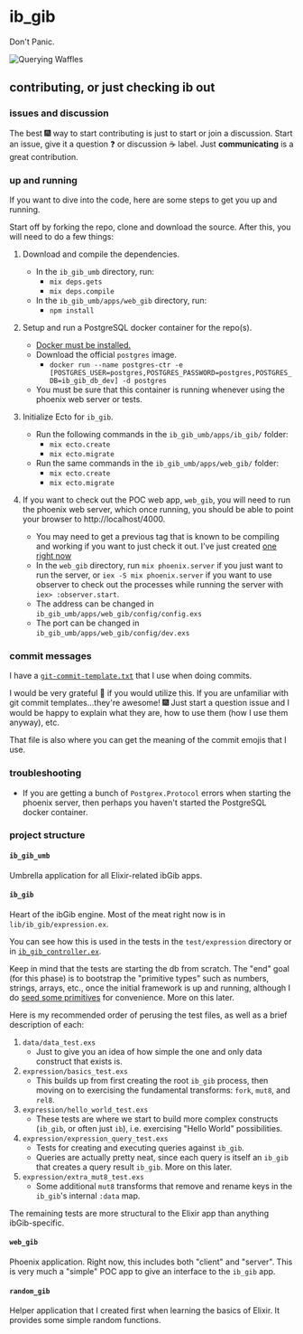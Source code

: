 # ib_gib

Don't Panic.

![Querying Waffles](/images/animated/2016-10-31-query-waffle.gif)

## contributing, or just checking ib out

### issues and discussion

The best :fireworks: way to start contributing is just to start or join a
discussion. Start an issue, give it a question :question: or discussion :coffee:
label. Just **communicating** is a great contribution.

### up and running

If you want to dive into the code, here are some steps to get you up and
running.

Start off by forking the repo, clone and download the source. After this, you
will need to do a few things:  

1. Download and compile the dependencies.  
   * In the `ib_gib_umb` directory, run:
     * `mix deps.gets`
     * `mix deps.compile`  
   * In the `ib_gib_umb/apps/web_gib` directory, run:
     * `npm install`
2. Setup and run a PostgreSQL docker container for the repo(s).
   * [Docker must be installed.](https://docs.docker.com/engine/installation/)
   * Download the official `postgres` image.
     * `docker run --name postgres-ctr -e [POSTGRES_USER=postgres,POSTGRES_PASSWORD=postgres,POSTGRES_DB=ib_gib_db_dev] -d postgres`
   * You must be sure that this container is running whenever using the phoenix
     web server or tests.
3. Initialize Ecto for `ib_gib`.
   * Run the following commands in the `ib_gib_umb/apps/ib_gib/` folder:
     * `mix ecto.create`
     * `mix ecto.migrate`
   * Run the same commands in the `ib_gib_umb/apps/web_gib/` folder:
     * `mix ecto.create`
     * `mix ecto.migrate`

4. If you want to check out the POC web app, `web_gib`, you will need to run
   the phoenix web server, which once running, you should be able to point your browser to http://localhost/4000.
   * You may need to get a previous tag that is known to be compiling and
     working if you want to just check it out. I've just created
     [one right now](https://github.com/ibgib/ibgib/tree/tag-abstract-02-teething)
   * In the `web_gib` directory, run `mix phoenix.server` if you just want to
     run the server, or `iex -S mix phoenix.server` if you want to use observer
     to check out the processes while running the server with
     `iex> :observer.start`.
   * The address can be changed in `ib_gib_umb/apps/web_gib/config/config.exs`
   * The port can be changed in `ib_gib_umb/apps/web_gib/config/dev.exs`

### commit messages

I have a [`git-commit-template.txt`](https://github.com/ibgib/ibgib/blob/master/git-commit-template.txt) that I use when doing commits.

I would be very grateful :pray: if you would utilize this. If you are unfamiliar with
git commit templates...they're awesome! :fireworks: Just start a question issue
and I would be happy to explain what they are, how to use them (how I use
them anyway), etc.

That file is also where you can get the meaning of the commit emojis that I use.

### troubleshooting

* If you are getting a bunch of `Postgrex.Protocol` errors when starting the
  phoenix server, then perhaps you haven't started the PostgreSQL docker
  container.

### project structure

#### `ib_gib_umb`
Umbrella application for all Elixir-related ibGib apps.

#### `ib_gib`
Heart of the ibGib engine. Most of the meat right now is in
`lib/ib_gib/expression.ex`.

You can see how this is used in the tests in the `test/expression` directory
or in [`ib_gib_controller.ex`](https://github.com/ibgib/ibgib/blob/master/ib_gib_umb/apps/web_gib/web/controllers/ib_gib_controller.ex).

Keep in mind that the tests are starting the db from scratch. The "end" goal
(for this phase) is to bootstrap the "primitive types" such as numbers, strings,
arrays, etc., once the initial framework is up and running, although I do
[seed some primitives](https://github.com/ibgib/ibgib/blob/master/ib_gib_umb/apps/ib_gib/priv/repo/seeds.exs) for convenience. More on this later.

Here is my recommended order of perusing the test files, as well as a brief
description of each:

1. `data/data_test.exs`  
   * Just to give you an idea of how simple the one and only data construct
     that exists is.  
2. `expression/basics_test.exs`  
   * This builds up from first creating the root `ib_gib` process, then moving
     on to exercising the fundamental transforms: `fork`, `mut8`, and `rel8`.
3. `expression/hello_world_test.exs`  
   * These tests are where we start to build more complex constructs (`ib_gib`,
     or often just `ib`), i.e. exercising "Hello World" possibilities.
4. `expression/expression_query_test.exs`  
   * Tests for creating and executing queries against `ib_gib`.  
   * Queries are actually pretty neat, since each query is itself an `ib_gib`
     that creates a query result `ib_gib`. More on this later.  
5. `expression/extra_mut8_test.exs`  
   * Some additional `mut8` transforms that remove and rename keys in the
     `ib_gib`'s internal `:data` map.

The remaining tests are more structural to the Elixir app than anything
ibGib-specific.

#### `web_gib`
Phoenix application. Right now, this includes both "client" and "server".
This is very much a "simple" POC app to give an interface to the `ib_gib` app.

#### `random_gib`
Helper application that I created first when learning the basics of Elixir.
It provides some simple random functions.
